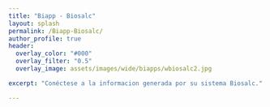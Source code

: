 ```yaml
---
title: "Biapp - Biosalc"
layout: splash
permalink: /Biapp-Biosalc/
author_profile: true
header:
  overlay_color: "#000"
  overlay_filter: "0.5"  
  overlay_image: assets/images/wide/biapps/wbiosalc2.jpg

excerpt: "Conéctese a la informacion generada por su sistema Biosalc."

---
```


